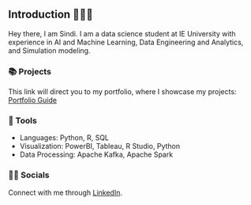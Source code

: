 ## Introduction 🙋🏻‍♀️
Hey there, I am Sindi. I am a data science student at IE University with experience in AI and Machine Learning, Data Engineering and Analytics, and Simulation modeling.

### 📚 Projects
This link will direct you to my portfolio, where I showcase my projects: [Portfolio Guide](https://github.com/sindibejko/portfolio-guide)

### 🧰 Tools
- Languages: Python, R, SQL
- Visualization: PowerBI, Tableau, R Studio, Python
- Data Processing: Apache Kafka, Apache Spark

### 👋🏻 Socials
Connect with me through <a href="https://www.linkedin.com/in/sindi-bejko" target="_blank">LinkedIn</a>.
